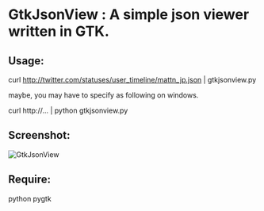 GtkJsonView : A simple json viewer written in GTK.
==================================================

Usage:
------

  curl http://twitter.com/statuses/user_timeline/mattn_jp.json | gtkjsonview.py

  maybe, you may have to specify as following on windows.

  curl http://... | python gtkjsonview.py

Screenshot:
-----------

  ![GtkJsonView](http://farm4.static.flickr.com/3529/3252639468_9c41d0e97f_o_d.png)

Require:
------

  python pygtk


